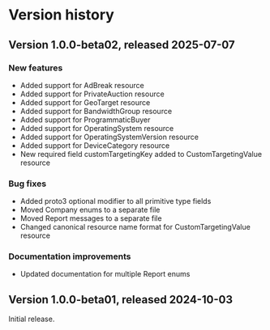 # Version history

## Version 1.0.0-beta02, released 2025-07-07

### New features

- Added support for AdBreak resource
- Added support for PrivateAuction resource
- Added support for GeoTarget resource
- Added support for BandwidthGroup resource
- Added support for ProgrammaticBuyer
- Added support for OperatingSystem resource
- Added support for OperatingSystemVersion resource
- Added support for DeviceCategory resource
- New required field customTargetingKey added to CustomTargetingValue resource

### Bug fixes

- Added proto3 optional modifier to all primitive type fields
- Moved Company enums to a separate file
- Moved Report messages to a separate file
- Changed canonical resource name format for CustomTargetingValue resource

### Documentation improvements

- Updated documentation for multiple Report enums

## Version 1.0.0-beta01, released 2024-10-03

Initial release.
